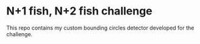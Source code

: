 # N+1 fish, N+2 fish challenge

This repo contains my custom bounding circles detector developed for the challenge.
